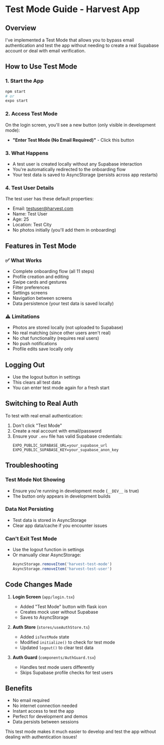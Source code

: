 # Test Mode Guide - Harvest App

## Overview
I've implemented a Test Mode that allows you to bypass email authentication and test the app without needing to create a real Supabase account or deal with email verification.

## How to Use Test Mode

### 1. Start the App
```bash
npm start
# or
expo start
```

### 2. Access Test Mode
On the login screen, you'll see a new button (only visible in development mode):
- **"Enter Test Mode (No Email Required)"** - Click this button

### 3. What Happens
- A test user is created locally without any Supabase interaction
- You're automatically redirected to the onboarding flow
- Your test data is saved to AsyncStorage (persists across app restarts)

### 4. Test User Details
The test user has these default properties:
- Email: testuser@harvest.com
- Name: Test User
- Age: 25
- Location: Test City
- No photos initially (you'll add them in onboarding)

## Features in Test Mode

### ✅ What Works
- Complete onboarding flow (all 11 steps)
- Profile creation and editing
- Swipe cards and gestures
- Filter preferences
- Settings screens
- Navigation between screens
- Data persistence (your test data is saved locally)

### ⚠️ Limitations
- Photos are stored locally (not uploaded to Supabase)
- No real matching (since other users aren't real)
- No chat functionality (requires real users)
- No push notifications
- Profile edits save locally only

## Logging Out
- Use the logout button in settings
- This clears all test data
- You can enter test mode again for a fresh start

## Switching to Real Auth
To test with real email authentication:
1. Don't click "Test Mode"
2. Create a real account with email/password
3. Ensure your `.env` file has valid Supabase credentials:
   ```
   EXPO_PUBLIC_SUPABASE_URL=your_supabase_url
   EXPO_PUBLIC_SUPABASE_KEY=your_supabase_anon_key
   ```

## Troubleshooting

### Test Mode Not Showing
- Ensure you're running in development mode (`__DEV__` is true)
- The button only appears in development builds

### Data Not Persisting
- Test data is stored in AsyncStorage
- Clear app data/cache if you encounter issues

### Can't Exit Test Mode
- Use the logout function in settings
- Or manually clear AsyncStorage:
  ```javascript
  AsyncStorage.removeItem('harvest-test-mode')
  AsyncStorage.removeItem('harvest-test-user')
  ```

## Code Changes Made

1. **Login Screen** (`app/login.tsx`)
   - Added "Test Mode" button with flask icon
   - Creates mock user without Supabase
   - Saves to AsyncStorage

2. **Auth Store** (`stores/useAuthStore.ts`)
   - Added `isTestMode` state
   - Modified `initialize()` to check for test mode
   - Updated `logout()` to clear test data

3. **Auth Guard** (`components/AuthGuard.tsx`)
   - Handles test mode users differently
   - Skips Supabase profile checks for test users

## Benefits
- No email required
- No internet connection needed
- Instant access to test the app
- Perfect for development and demos
- Data persists between sessions

This test mode makes it much easier to develop and test the app without dealing with authentication issues!